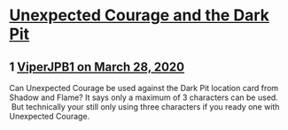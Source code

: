 # [Unexpected Courage and the Dark Pit](https://community.fantasyflightgames.com/topic/307257-unexpected-courage-and-the-dark-pit/)

## 1 [ViperJPB1 on March 28, 2020](https://community.fantasyflightgames.com/topic/307257-unexpected-courage-and-the-dark-pit/?do=findComment&comment=3920788)

Can Unexpected Courage be used against the Dark Pit location card from Shadow and Flame? It says only a maximum of 3 characters can be used.  But technically your still only using three characters if you ready one with Unexpected Courage. 

